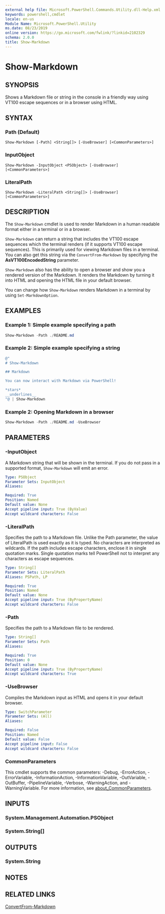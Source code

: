 ```yaml
---
external help file: Microsoft.PowerShell.Commands.Utility.dll-Help.xml
keywords: powershell,cmdlet
locale: en-us
Module Name: Microsoft.PowerShell.Utility
ms.date: 08/23/2019
online version: https://go.microsoft.com/fwlink/?linkid=2102329
schema: 2.0.0
title: Show-Markdown
---
```


# Show-Markdown

## SYNOPSIS
Shows a Markdown file or string in the console in a friendly way using VT100 escape sequences or in
a browser using HTML.

## SYNTAX

### Path (Default)

```
Show-Markdown [-Path] <String[]> [-UseBrowser] [<CommonParameters>]
```

### InputObject

```
Show-Markdown -InputObject <PSObject> [-UseBrowser] [<CommonParameters>]
```

### LiteralPath

```
Show-Markdown -LiteralPath <String[]> [-UseBrowser] [<CommonParameters>]
```

## DESCRIPTION

The `Show-Markdown` cmdlet is used to render Markdown in a human readable format either in a
terminal or in a browser.

`Show-Markdown` can return a string that includes the VT100 escape sequences which the terminal
renders (if it supports VT100 escape sequences). This is primarily used for viewing Markdown files
in a terminal. You can also get this string via the `ConvertFrom-Markdown` by specifying the
**AsVT100EncodedString** parameter.

`Show-Markdown` also has the ability to open a browser and show you a rendered version of the
Markdown. It renders the Markdown by turning it into HTML and opening the HTML file in your default
browser.

You can change how `Show-Markdown` renders Markdown in a terminal by using `Set-MarkdownOption`.

## EXAMPLES

### Example 1: Simple example specifying a path

```powershell
Show-Markdown -Path ./README.md
```

### Example 2: Simple example specifying a string

```powershell
@"
# Show-Markdown

## Markdown

You can now interact with Markdown via PowerShell!

*stars*
__underlines__
"@ | Show-Markdown
```

### Example 2: Opening Markdown in a browser

```powershell
Show-Markdown -Path ./README.md -UseBrowser
```

## PARAMETERS

### -InputObject

A Markdown string that will be shown in the terminal. If you do not pass in a supported format,
`Show-Markdown` will emit an error.

```yaml
Type: PSObject
Parameter Sets: InputObject
Aliases:

Required: True
Position: Named
Default value: None
Accept pipeline input: True (ByValue)
Accept wildcard characters: False
```

### -LiteralPath

Specifies the path to a Markdown file. Unlike the Path parameter, the value of LiteralPath is used
exactly as it is typed. No characters are interpreted as wildcards. If the path includes escape
characters, enclose it in single quotation marks. Single quotation marks tell PowerShell not to
interpret any characters as escape sequences.

```yaml
Type: String[]
Parameter Sets: LiteralPath
Aliases: PSPath, LP

Required: True
Position: Named
Default value: None
Accept pipeline input: True (ByPropertyName)
Accept wildcard characters: False
```

### -Path

Specifies the path to a Markdown file to be rendered.

```yaml
Type: String[]
Parameter Sets: Path
Aliases:

Required: True
Position: 0
Default value: None
Accept pipeline input: True (ByPropertyName)
Accept wildcard characters: True
```

### -UseBrowser

Compiles the Markdown input as HTML and opens it in your default browser.

```yaml
Type: SwitchParameter
Parameter Sets: (All)
Aliases:

Required: False
Position: Named
Default value: False
Accept pipeline input: False
Accept wildcard characters: False
```

### CommonParameters

This cmdlet supports the common parameters: -Debug, -ErrorAction, -ErrorVariable,
-InformationAction, -InformationVariable, -OutVariable, -OutBuffer, -PipelineVariable, -Verbose,
-WarningAction, and -WarningVariable. For more information, see [about_CommonParameters](https://go.microsoft.com/fwlink/?LinkID=113216).

## INPUTS

### System.Management.Automation.PSObject

### System.String[]

## OUTPUTS

### System.String

## NOTES

## RELATED LINKS

[ConvertFrom-Markdown](ConvertFrom-Markdown.md)